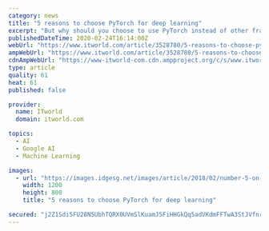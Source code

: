 ```yaml
---
category: news
title: "5 reasons to choose PyTorch for deep learning"
excerpt: "But why should you choose to use PyTorch instead of other frameworks like MXNet, Chainer, or TensorFlow? Let’s look into five reasons that add up to a strong case for PyTorch. Before we get started, a plea to TensorFlow users who are already typing furious tweets and emails even before I begin: Yes, there are also plenty of reasons to choose ..."
publishedDateTime: 2020-02-24T16:14:00Z
webUrl: "https://www.itworld.com/article/3528780/5-reasons-to-choose-pytorch-for-deep-learning.html"
ampWebUrl: "https://www.itworld.com/article/3528780/5-reasons-to-choose-pytorch-for-deep-learning.amp.html"
cdnAmpWebUrl: "https://www-itworld-com.cdn.ampproject.org/c/s/www.itworld.com/article/3528780/5-reasons-to-choose-pytorch-for-deep-learning.amp.html"
type: article
quality: 61
heat: 61
published: false

provider:
  name: ITworld
  domain: itworld.com

topics:
  - AI
  - Google AI
  - Machine Learning

images:
  - url: "https://images.idgesg.net/images/article/2018/02/number-5-on-fire_top-five_five-tips-100750848-large.jpg"
    width: 1200
    height: 800
    title: "5 reasons to choose PyTorch for deep learning"

secured: "j2Z1Sdi5FU28N5UbhTQRX0UVmSlKuamJ5FiHHGkQq5adVKdmFFTwA3StJVfnr8t8wZ5S6C+nYE8aiI/6hsh2+TFeA+oLV6RYdyBRo4xJOzPCysgsdP4rR+p1ftIlMoISiefp/GX+nQ5B1gDVa2ysVVvsFJTvwNiaaAgOxIeqsmHtQaoUfxoM0AlN13cD/QSkkMnlj7UMw/3OMDu+t9YfC/vb+oAFge0Dr2lvpkkUyjLoY3gcu8KBIfmkglsQdTecuIxiStc9HT8iPNpLBQd02IIcgOQw0qgBGr/SV2VNBeGbwA2/4koRiSr8N8UKqW+W;s+DFKQ5z3ndWEqNRc2RXXA=="
---
```


